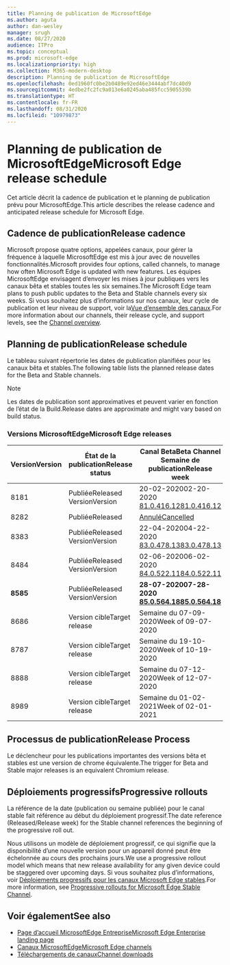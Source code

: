 ```yaml
---
title: Planning de publication de MicrosoftEdge
ms.author: aguta
author: dan-wesley
manager: srugh
ms.date: 08/27/2020
audience: ITPro
ms.topic: conceptual
ms.prod: microsoft-edge
ms.localizationpriority: high
ms.collection: M365-modern-desktop
description: Planning de publication de MicrosoftEdge
ms.openlocfilehash: 0ed1960fc0be2b0489e92ed46e3444abf7dc40d9
ms.sourcegitcommit: 4edbe2fc2fc9a013e6a0245aba485fcc5905539b
ms.translationtype: HT
ms.contentlocale: fr-FR
ms.lasthandoff: 08/31/2020
ms.locfileid: "10979873"
---
```

# <span data-ttu-id="6d6ab-103">Planning de publication de MicrosoftEdge</span><span class="sxs-lookup"><span data-stu-id="6d6ab-103">Microsoft Edge release schedule</span></span>

<span data-ttu-id="6d6ab-104">Cet article décrit la cadence de publication et le planning de publication prévu pour MicrosoftEdge.</span><span class="sxs-lookup"><span data-stu-id="6d6ab-104">This article describes the release cadence and anticipated release schedule for Microsoft Edge.</span></span>

## <span data-ttu-id="6d6ab-105">Cadence de publication</span><span class="sxs-lookup"><span data-stu-id="6d6ab-105">Release cadence</span></span>

<span data-ttu-id="6d6ab-106">Microsoft propose quatre options, appelées canaux, pour gérer la fréquence à laquelle MicrosoftEdge est mis à jour avec de nouvelles fonctionnalités.</span><span class="sxs-lookup"><span data-stu-id="6d6ab-106">Microsoft provides four options, called channels, to manage how often Microsoft Edge is updated with new features.</span></span> <span data-ttu-id="6d6ab-107">Les équipes MicrosoftEdge envisagent d’envoyer les mises à jour publiques vers les canaux bêta et stables toutes les six semaines.</span><span class="sxs-lookup"><span data-stu-id="6d6ab-107">The Microsoft Edge team plans to push public updates to the Beta and Stable channels every six weeks.</span></span> <span data-ttu-id="6d6ab-108">Si vous souhaitez plus d’informations sur nos canaux, leur cycle de publication et leur niveau de support, voir la[Vue d’ensemble des canaux](https://docs.microsoft.com/DeployEdge/microsoft-edge-channels#channel-overview).</span><span class="sxs-lookup"><span data-stu-id="6d6ab-108">For more information about our channels, their release cycle, and support levels, see the [Channel overview](https://docs.microsoft.com/DeployEdge/microsoft-edge-channels#channel-overview).</span></span>

## <span data-ttu-id="6d6ab-109">Planning de publication</span><span class="sxs-lookup"><span data-stu-id="6d6ab-109">Release schedule</span></span>

<span data-ttu-id="6d6ab-110">Le tableau suivant répertorie les dates de publication planifiées pour les canaux bêta et stables.</span><span class="sxs-lookup"><span data-stu-id="6d6ab-110">The following table lists the planned release dates for the Beta and Stable channels.</span></span>

> [!NOTE]
> <span data-ttu-id="6d6ab-111">Les dates de publication sont approximatives et peuvent varier en fonction de l’état de la Build.</span><span class="sxs-lookup"><span data-stu-id="6d6ab-111">Release dates are approximate and might vary based on build status.</span></span>

### <span data-ttu-id="6d6ab-112">Versions MicrosoftEdge</span><span class="sxs-lookup"><span data-stu-id="6d6ab-112">Microsoft Edge releases</span></span>

| <span data-ttu-id="6d6ab-113">Version</span><span class="sxs-lookup"><span data-stu-id="6d6ab-113">Version</span></span> | <span data-ttu-id="6d6ab-114">État de la publication</span><span class="sxs-lookup"><span data-stu-id="6d6ab-114">Release status</span></span> | <span data-ttu-id="6d6ab-115">Canal Beta</span><span class="sxs-lookup"><span data-stu-id="6d6ab-115">Beta Channel</span></span><br><span data-ttu-id="6d6ab-116">Semaine de publication</span><span class="sxs-lookup"><span data-stu-id="6d6ab-116">Release week</span></span> | <span data-ttu-id="6d6ab-117">Canal Stable</span><span class="sxs-lookup"><span data-stu-id="6d6ab-117">Stable Channel</span></span><br><span data-ttu-id="6d6ab-118">Semaine de publication</span><span class="sxs-lookup"><span data-stu-id="6d6ab-118">Release week</span></span> |
|---------|-----|------|--------|
| <span data-ttu-id="6d6ab-119">81</span><span class="sxs-lookup"><span data-stu-id="6d6ab-119">81</span></span> | <span data-ttu-id="6d6ab-120">Publiée</span><span class="sxs-lookup"><span data-stu-id="6d6ab-120">Released</span></span><br><span data-ttu-id="6d6ab-121">Version</span><span class="sxs-lookup"><span data-stu-id="6d6ab-121">Version</span></span> | <span data-ttu-id="6d6ab-122">20-02-2020</span><span class="sxs-lookup"><span data-stu-id="6d6ab-122">02-20-2020</span></span><br>[<span data-ttu-id="6d6ab-123">81.0.416.12</span><span class="sxs-lookup"><span data-stu-id="6d6ab-123">81.0.416.12</span></span>](https://docs.microsoft.com/DeployEdge/microsoft-edge-relnote-beta-channel#version-81041612-february-20) | <span data-ttu-id="6d6ab-124">13-04-2020</span><span class="sxs-lookup"><span data-stu-id="6d6ab-124">04-13-2020</span></span><br>[<span data-ttu-id="6d6ab-125">81.0.416.53</span><span class="sxs-lookup"><span data-stu-id="6d6ab-125">81.0.416.53</span></span>](https://docs.microsoft.com/DeployEdge/microsoft-edge-relnote-stable-channel#version-81041653-april-13) |
| <span data-ttu-id="6d6ab-126">82</span><span class="sxs-lookup"><span data-stu-id="6d6ab-126">82</span></span> | <span data-ttu-id="6d6ab-127">Publiée</span><span class="sxs-lookup"><span data-stu-id="6d6ab-127">Released</span></span> | [<span data-ttu-id="6d6ab-128">Annulé</span><span class="sxs-lookup"><span data-stu-id="6d6ab-128">Cancelled</span></span>](https://blogs.windows.com/msedgedev/2020/03/20/update-stable-channel-releases/) | [<span data-ttu-id="6d6ab-129">Annulé</span><span class="sxs-lookup"><span data-stu-id="6d6ab-129">Cancelled</span></span>](https://blogs.windows.com/msedgedev/2020/03/20/update-stable-channel-releases/) |
| <span data-ttu-id="6d6ab-130">83</span><span class="sxs-lookup"><span data-stu-id="6d6ab-130">83</span></span> | <span data-ttu-id="6d6ab-131">Publiée</span><span class="sxs-lookup"><span data-stu-id="6d6ab-131">Released</span></span><br><span data-ttu-id="6d6ab-132">Version</span><span class="sxs-lookup"><span data-stu-id="6d6ab-132">Version</span></span> | <span data-ttu-id="6d6ab-133">22-04-2020</span><span class="sxs-lookup"><span data-stu-id="6d6ab-133">04-22-2020</span></span><br>[<span data-ttu-id="6d6ab-134">83.0.478.13</span><span class="sxs-lookup"><span data-stu-id="6d6ab-134">83.0.478.13</span></span>](https://docs.microsoft.com/DeployEdge/microsoft-edge-relnote-beta-channel#version-83047813-april-22) | <span data-ttu-id="6d6ab-135">21-05-2020</span><span class="sxs-lookup"><span data-stu-id="6d6ab-135">05-21-2020</span></span><br> [<span data-ttu-id="6d6ab-136">83.0.478.37</span><span class="sxs-lookup"><span data-stu-id="6d6ab-136">83.0.478.37</span></span>](https://docs.microsoft.com/DeployEdge/microsoft-edge-relnote-stable-channel#version-83047837-may-21) |
| <span data-ttu-id="6d6ab-137">84</span><span class="sxs-lookup"><span data-stu-id="6d6ab-137">84</span></span> | <span data-ttu-id="6d6ab-138">Publiée</span><span class="sxs-lookup"><span data-stu-id="6d6ab-138">Released</span></span><br><span data-ttu-id="6d6ab-139">Version</span><span class="sxs-lookup"><span data-stu-id="6d6ab-139">Version</span></span> | <span data-ttu-id="6d6ab-140">02-06-2020</span><span class="sxs-lookup"><span data-stu-id="6d6ab-140">06-02-2020</span></span><br>[<span data-ttu-id="6d6ab-141">84.0.522.11</span><span class="sxs-lookup"><span data-stu-id="6d6ab-141">84.0.522.11</span></span>](https://docs.microsoft.com/DeployEdge/microsoft-edge-relnote-beta-channel#version-84052211-june-2) | <span data-ttu-id="6d6ab-142">16-07-2020</span><span class="sxs-lookup"><span data-stu-id="6d6ab-142">07-16-2020</span></span><br> [<span data-ttu-id="6d6ab-143">84.0.522.40.</span><span class="sxs-lookup"><span data-stu-id="6d6ab-143">84.0.522.40</span></span>](https://docs.microsoft.com/DeployEdge/microsoft-edge-relnote-stable-channel#version-84052240-july-16) |
| **<span data-ttu-id="6d6ab-144">85</span><span class="sxs-lookup"><span data-stu-id="6d6ab-144">85</span></span>** | <span data-ttu-id="6d6ab-145">Publiée</span><span class="sxs-lookup"><span data-stu-id="6d6ab-145">Released</span></span><br><span data-ttu-id="6d6ab-146">Version</span><span class="sxs-lookup"><span data-stu-id="6d6ab-146">Version</span></span> | **<span data-ttu-id="6d6ab-147">28-07-2020</span><span class="sxs-lookup"><span data-stu-id="6d6ab-147">07-28-2020</span></span>**<br>**[<span data-ttu-id="6d6ab-148">85.0.564.18</span><span class="sxs-lookup"><span data-stu-id="6d6ab-148">85.0.564.18</span></span>](https://docs.microsoft.com/DeployEdge/microsoft-edge-relnote-beta-channel#version-85056418-july-28)**  | **<span data-ttu-id="6d6ab-149">27-08-2020</span><span class="sxs-lookup"><span data-stu-id="6d6ab-149">08-27-2020</span></span>**<br>**[<span data-ttu-id="6d6ab-150">85.0.564.41</span><span class="sxs-lookup"><span data-stu-id="6d6ab-150">85.0.564.41</span></span>](https://docs.microsoft.com/DeployEdge/microsoft-edge-relnote-stable-channel#version-85056441-august-27)** |
| <span data-ttu-id="6d6ab-151">86</span><span class="sxs-lookup"><span data-stu-id="6d6ab-151">86</span></span> | <span data-ttu-id="6d6ab-152">Version cible</span><span class="sxs-lookup"><span data-stu-id="6d6ab-152">Target release</span></span> | <span data-ttu-id="6d6ab-153">Semaine du 07-09-2020</span><span class="sxs-lookup"><span data-stu-id="6d6ab-153">Week of 09-07-2020</span></span> | <span data-ttu-id="6d6ab-154">Semaine du 08-10-2020</span><span class="sxs-lookup"><span data-stu-id="6d6ab-154">Week of 10-08-2020</span></span> |
| <span data-ttu-id="6d6ab-155">87</span><span class="sxs-lookup"><span data-stu-id="6d6ab-155">87</span></span> | <span data-ttu-id="6d6ab-156">Version cible</span><span class="sxs-lookup"><span data-stu-id="6d6ab-156">Target release</span></span> | <span data-ttu-id="6d6ab-157">Semaine du 19-10-2020</span><span class="sxs-lookup"><span data-stu-id="6d6ab-157">Week of 10-19-2020</span></span> | <span data-ttu-id="6d6ab-158">Semaine du 19-11-2020</span><span class="sxs-lookup"><span data-stu-id="6d6ab-158">Week of 11-19-2020</span></span> |
| <span data-ttu-id="6d6ab-159">88</span><span class="sxs-lookup"><span data-stu-id="6d6ab-159">88</span></span> | <span data-ttu-id="6d6ab-160">Version cible</span><span class="sxs-lookup"><span data-stu-id="6d6ab-160">Target release</span></span> | <span data-ttu-id="6d6ab-161">Semaine du 07-12-2020</span><span class="sxs-lookup"><span data-stu-id="6d6ab-161">Week of 12-07-2020</span></span> | <span data-ttu-id="6d6ab-162">Semaine du 21-01-2021</span><span class="sxs-lookup"><span data-stu-id="6d6ab-162">Week of 01-21-2021</span></span> |
| <span data-ttu-id="6d6ab-163">89</span><span class="sxs-lookup"><span data-stu-id="6d6ab-163">89</span></span> | <span data-ttu-id="6d6ab-164">Version cible</span><span class="sxs-lookup"><span data-stu-id="6d6ab-164">Target release</span></span> | <span data-ttu-id="6d6ab-165">Semaine du 01-02-2021</span><span class="sxs-lookup"><span data-stu-id="6d6ab-165">Week of 02-01-2021</span></span> | <span data-ttu-id="6d6ab-166">Semaine du 04-03-2021</span><span class="sxs-lookup"><span data-stu-id="6d6ab-166">Week of 03-04-2021</span></span> |

## <span data-ttu-id="6d6ab-167">Processus de publication</span><span class="sxs-lookup"><span data-stu-id="6d6ab-167">Release Process</span></span>

<span data-ttu-id="6d6ab-168">Le déclencheur pour les publications importantes des versions bêta et stables est une version de chrome équivalente.</span><span class="sxs-lookup"><span data-stu-id="6d6ab-168">The trigger for Beta and Stable major releases is an equivalent Chromium release.</span></span>

## <span data-ttu-id="6d6ab-169">Déploiements progressifs</span><span class="sxs-lookup"><span data-stu-id="6d6ab-169">Progressive rollouts</span></span>

<span data-ttu-id="6d6ab-170">La référence de la date (publication ou semaine publiée) pour le canal stable fait référence au début du déploiement progressif.</span><span class="sxs-lookup"><span data-stu-id="6d6ab-170">The date reference (Released/Release week) for the Stable channel references the beginning of the progressive roll out.</span></span>

<span data-ttu-id="6d6ab-171">Nous utilisons un modèle de déploiement progressif, ce qui signifie que la disponibilité d’une nouvelle version pour un appareil donné peut être échelonnée au cours des prochains jours.</span><span class="sxs-lookup"><span data-stu-id="6d6ab-171">We use a progressive rollout model which means that new release availability for any given device could be staggered over upcoming days.</span></span> <span data-ttu-id="6d6ab-172">Si vous souhaitez plus d’informations, voir [Déploiements progressifs pour les canaux Microsoft Edge stables](microsoft-edge-update-progressive-rollout.md).</span><span class="sxs-lookup"><span data-stu-id="6d6ab-172">For more information, see [Progressive rollouts for Microsoft Edge Stable Channel](microsoft-edge-update-progressive-rollout.md).</span></span>

## <span data-ttu-id="6d6ab-173">Voir également</span><span class="sxs-lookup"><span data-stu-id="6d6ab-173">See also</span></span>

- [<span data-ttu-id="6d6ab-174">Page d’accueil MicrosoftEdge Entreprise</span><span class="sxs-lookup"><span data-stu-id="6d6ab-174">Microsoft Edge Enterprise landing page</span></span>](https://aka.ms/EdgeEnterprise)
- [<span data-ttu-id="6d6ab-175">Canaux MicrosoftEdge</span><span class="sxs-lookup"><span data-stu-id="6d6ab-175">Microsoft Edge channels</span></span>](microsoft-edge-channels.md)
- [<span data-ttu-id="6d6ab-176">Téléchargements de canaux</span><span class="sxs-lookup"><span data-stu-id="6d6ab-176">Channel downloads</span></span>](https://www.microsoft.com/edge/business/download)